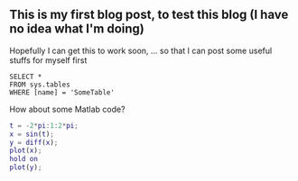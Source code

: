 ## This is my first blog post, to test this blog (I have no idea what I'm doing)

Hopefully I can get this to work soon, ... so that I can post some useful stuffs for myself first

 ```tsql
 SELECT *
 FROM sys.tables
 WHERE [name] = 'SomeTable'
 ```

How about some Matlab code?

```matlab
t = -2*pi:1:2*pi;
x = sin(t);
y = diff(x);
plot(x);
hold on
plot(y);
```
